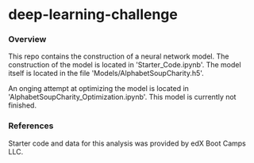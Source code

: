 # deep-learning-challenge

### Overview
This repo contains the construction of a neural network model. The construction of the model is located in 'Starter_Code.ipynb'. The model itself is located in the file 'Models/AlphabetSoupCharity.h5'.

An onging attempt at optimizing the model is located in 'AlphabetSoupCharity_Optimization.ipynb'. This model is currently not finished.

### References 
Starter code and data for this analysis was provided by edX Boot Camps LLC.